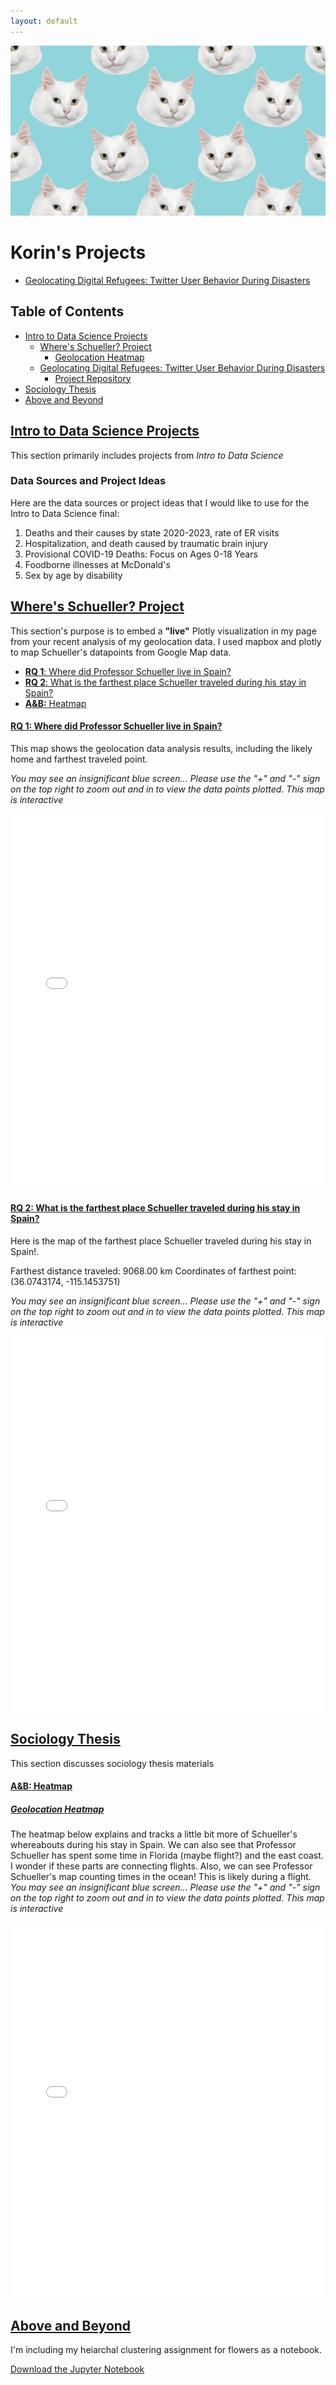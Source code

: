 ```yaml
---
layout: default
---
```

![Cat Theme](assets/images/cat_theme.png)
# Korin's Projects

- [Geolocating Digital Refugees: Twitter User Behavior During Disasters](https://korinwhe.github.io/disasters_death)

## Table of Contents

- [Intro to Data Science Projects](#intro-to-data-science-projects)
  - [Where's Schueller? Project](#wheres-schueller-project)
    - [Geolocation Heatmap](#geolocation-heatmap)
  - [Geolocating Digital Refugees: Twitter User Behavior During Disasters](https://korinwhe.github.io/disasters_death)
    - [Project Repository](./disasters_death)
- [Sociology Thesis](#sociology-thesis)
- [Above and Beyond](#above-and-beyond)

## [Intro to Data Science Projects](#intro-to-data-science-projects)
This section primarily includes projects from _Intro to Data Science_

### Data Sources and Project Ideas
Here are the data sources or project ideas that I would like to use for the Intro to Data Science final:
1. Deaths and their causes by state 2020-2023, rate of ER visits
2. Hospitalization, and death caused by traumatic brain injury
3. Provisional COVID-19 Deaths: Focus on Ages 0-18 Years
4. Foodborne illnesses at McDonald's
5. Sex by age by disability

## [Where's Schueller? Project](#wheres-schueller-project)
This section's purpose is to embed a **"live"** Plotly visualization in my page from your recent analysis of my geolocation data. I used mapbox and plotly to map Schueller's datapoints from Google Map data. 

- [**RQ 1**: Where did Professor Schueller live in Spain?](####**RQ-1**)
- [**RQ 2**: What is the farthest place Schueller traveled during his stay in Spain?](####**RQ-2**)
- [**A&B:** Heatmap](####**A&B**)


#### [**RQ 1**: Where did Professor Schueller live in Spain?](####**RQ-1**)

This map shows the geolocation data analysis results, including the likely home and farthest traveled point.

_You may see an insignificant blue screen... Please use the "+" and "-" sign on the top right to zoom out and in to view the data points plotted. This map is interactive_ 

<iframe src="assets/vis.html" width="100%" height="600px" style="border: none;"></iframe>

#### [**RQ 2**: What is the farthest place Schueller traveled during his stay in Spain?](####**RQ-2**)

Here is the map of the farthest place Schueller traveled during his stay in Spain!. 

Farthest distance traveled: 9068.00 km
Coordinates of farthest point: (36.0743174, -115.1453751)

_You may see an insignificant blue screen... Please use the "+" and "-" sign on the top right to zoom out and in to view the data points plotted. This map is interactive_ 

<iframe src="assets/vis_2.html" width="100%" height="600px" style="border: none;"></iframe>

## [Sociology Thesis](#sociology)

This section discusses sociology thesis materials


#### [**A&B:** Heatmap](####**A&B**)

##### [Geolocation Heatmap](#geolocation-heatmap)

The heatmap below explains and tracks a little bit more of Schueller's whereabouts during his stay in Spain. 
We can also see that Professor Schueller has spent some time in Florida (maybe flight?) and the east coast. I wonder if these parts are connecting flights. Also, we can see Professor Schueller's map counting times in the ocean! This is likely during a flight.
_You may see an insignificant blue screen... Please use the "+" and "-" sign on the top right to zoom out and in to view the data points plotted. This map is interactive_ 

<iframe src="assets/vis_3.html" width="100%" height="600px" style="border: none;"></iframe>


## [Above and Beyond](#above-and-beyond)

I'm including my heiarchal clustering assignment for flowers as a notebook. 

[Download the Jupyter Notebook](assets/Iris_Hei_copy.ipynb)



